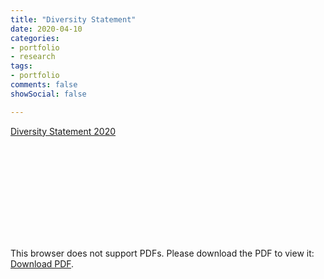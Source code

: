 ```yaml
---
title: "Diversity Statement"
date: 2020-04-10
categories:
- portfolio
- research
tags:
- portfolio
comments: false
showSocial: false

---
```


[Diversity Statement 2020](/files/yuehao_diversity_2020.pdf)
<!--more-->


<object data="/files/yuehao_diversity_2020.pdf" type="application/pdf" width="700px" height="700px">
    <embed src="/files/yuehao_diversity_2020.pdf">
        <p>This browser does not support PDFs. Please download the PDF to view it: <a href="/files/be7380_lab7.pdf">Download PDF</a>.</p>
    </embed>
</object>




